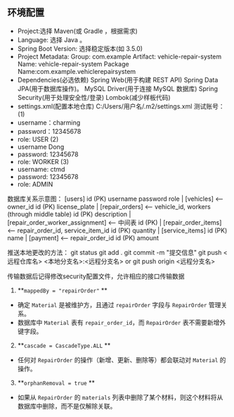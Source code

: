 ## 环境配置
* Project:选择 Maven(或 Gradle ，根据需求)
* Language: 选择 Java 。
* Spring Boot Version: 选择稳定版本(如 3.5.0)
* Project Metadata:
  Group: com.example
  Artifact: vehicle-repair-system
  Name: vehicle-repair-system
  Package Name:com.example.vehiclerepairsystem
* Dependencies(必选依赖)
  Spring Web(用于构建 REST API)
  Spring Data JPA(用于数据库操作)。
  MySQL Driver(用于连接 MySQL 数据库)
  Spring Security(用于处理安全性/登录)
  Lombok(减少样板代码)
* settings.xml(配置本地仓库)
  C:/Users/用户名/.m2/settings.xml
测试账号：
  (1)
* username：charming
* password：12345678
* role: USER
  (2)
* username Dong
* password: 12345678
* role: WORKER
  (3)
* username: ctmd
* password: 12345678
* role: ADMIN

数据库关系示意图：
[users]
id (PK)
username
password
role
|
[vehicles]  <-- owner_id
id (PK)
license_plate
|
[repair_orders]  <-- vehicle_id, workers (through middle table)
id (PK)
description
|
[repair_order_worker_assignment] <-- 中间表
id (PK)
|
[repair_order_items]  <-- repair_order_id, service_item_id
id (PK)
quantity
|
[service_items]
id (PK)
name
|
[payment]  <-- repair_order_id
id (PK)
amount

推送本地更改的方法：
git status
git add .
git commit -m "提交信息"
git push <远程仓库名> <本地分支名>:<远程分支名> or   git push origin <远程分支名>

传输数据后记得修改security配置文件，允许相应的接口传输数据

1. **`mappedBy = "repairOrder"` **
  - 确定 `Material` 是被维护方，且通过 `repairOrder` 字段与 `RepairOrder` 管理关系。
  - 数据库中 `Material` 表有 `repair_order_id`，而 `RepairOrder` 表不需要新增外键字段。

2. **`cascade = CascadeType.ALL` **
  - 任何对 `RepairOrder` 的操作（新增、更新、删除等）都会联动对 `Material` 的操作。

3. **`orphanRemoval = true` **
  - 如果从 `RepairOrder` 的 `materials` 列表中删除了某个材料，则这个材料将从数据库中删除，而不是仅解除关联。
